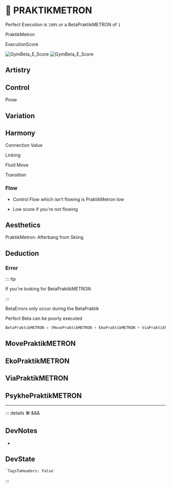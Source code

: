 # 🔷 <beta>PRAKTIKMETRON</beta>

Perfect Execution is `100%` or a BetaPraktikMETRON of `1`

PraktikMetron

ExecutionScore

![GymBeta_E_Score](/Beta/GymBeta_E_Score_General.png)
![GymBeta_E_Score](/Beta/GymBeta_E_Score_Landing.png)

## Artistry

## Control

Poise

## Variation

## Harmony

Connection Value

Linking

Fluid Move

Transition

### Flow

- Control Flow which isn't flowing is PraktikMetron low

- Low score if you're not flowing

## Aesthetics

PraktikMetron: Afterbang from Skiing

## Deduction

### Error

::: tip

If you're looking for BetaPraktikMETRON

:::

BetaErrors only occur during the BetaPraktik

Perfect Beta can be poorly executed

```py
BetaPraktikMETRON = (MovePraktikMETRON + EkoPraktikMETRON + ViaPraktikMETRON + PsykhePraktikMETRON)
```

## MovePraktikMETRON

## EkoPraktikMETRON

## ViaPraktikMETRON

## PsykhePraktikMETRON

---

<!-- =================================================== -->
<!-- =================================================== -->
<!-- =================================================== -->
<!-- =================================================== -->
<!-- =================================================== -->
::: details 🛠 <dev>&&&</dev>

## DevNotes

-

## DevState

```py
`TagsToHeaders: False`
```

:::
